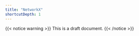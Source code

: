 ```yaml
---
title: "NetworkX"
shortcutDepth: 1
---
```


{{< notice warning >}}
This is a draft document.
{{< /notice >}}
